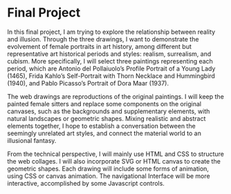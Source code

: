 # Final Project


In this final project, I am trying to explore the relationship between reality and illusion. 
Through the three drawings, I want to demonstrate the evolvement of female portraits in art history, among different but representative art historical periods and styles: realism, surrealism, and cubism. More specifically, I will select three paintings representing each period, which are Antonio del Pollaiuolo’s Profile Portrait of a Young Lady (1465), Frida Kahlo’s Self-Portrait with Thorn Necklace and Hummingbird (1940), and Pablo Picasso’s Portrait of Dora Maar (1937).

The web drawings are reproductions of the original paintings. I will keep the painted female sitters and replace some components on the original canvases, such as the backgrounds and supplementary elements, with natural landscapes or geometric shapes. Mixing realistic and abstract elements together, I hope to establish a conversation between the seemingly unrelated art styles, and connect the material world to an illusional fantasy. 

From the technical perspective, I will mainly use HTML and CSS to structure the web collages. I will also incorporate SVG or HTML canvas to create the geometric shapes. Each drawing will include some forms of animation, using CSS or canvas animation. The navigational Interface will be more interactive, accomplished by some Javascript controls.
